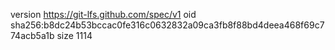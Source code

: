 version https://git-lfs.github.com/spec/v1
oid sha256:b8dc24b53bccac0fe316c0632832a09ca3fb8f88bd4deea468f69c774acb5a1b
size 1114
